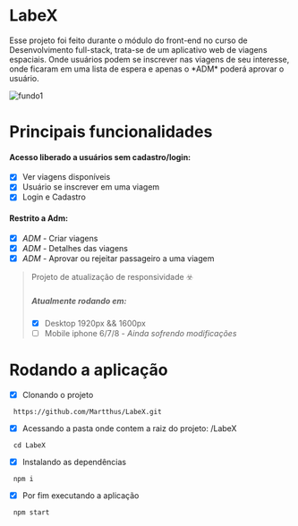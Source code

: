 # LabeX 

<p>Esse projeto foi feito durante o módulo do front-end no curso de Desenvolvimento full-stack, trata-se de um aplicativo web de viagens espaciais. Onde usuários podem se inscrever nas viagens de seu interesse, onde ficaram em uma lista de espera e apenas o *ADM* poderá aprovar o usuário. </p>

![fundo1](https://user-images.githubusercontent.com/66175793/96944161-7a161800-14b0-11eb-9596-ac70b9635f66.png)

# Principais funcionalidades
 #### Acesso liberado a usuários sem cadastro/login:
 
 - [x] Ver viagens disponíveis
 - [x] Usuário se inscrever em uma viagem
 - [x] Login e Cadastro
 
 #### Restrito a Adm:
 - [x] *ADM* - Criar viagens
 - [x] *ADM* - Detalhes das viagens
 - [x] *ADM* - Aprovar ou rejeitar passageiro a uma viagem
 
 > Projeto de atualização de responsividade :biohazard: 
 > ##### Atualmente rodando em:
 > - [x] Desktop 1920px && 1600px
 > - [ ] Mobile iphone 6/7/8 - *Ainda sofrendo modificações*
 
# Rodando a aplicação
 - [x] Clonando o projeto 
 ```
  https://github.com/Martthus/LabeX.git
 ```
 - [x] Acessando a pasta onde contem a raiz do projeto: /LabeX
 ```
  cd LabeX
 ```
 - [x] Instalando as dependências
 ```
  npm i
 ```
 - [x] Por fim executando a aplicação
 ```
  npm start
 ```
